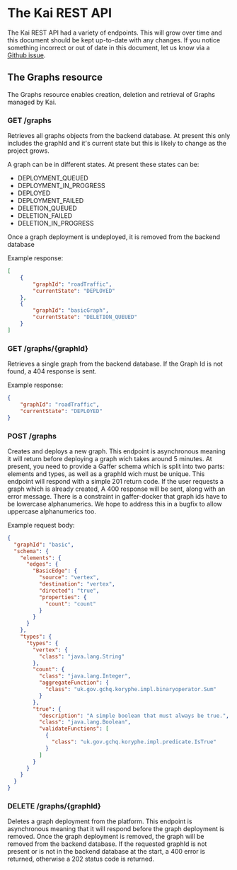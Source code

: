 The Kai REST API
=========================
The Kai REST API had a variety of endpoints. This will grow over time and this document should be kept up-to-date with any changes. If you notice something incorrect or out of date in this document, let us know via a [Github issue](https://github.com/gchq/Kai/issues/new).

## The Graphs resource
The Graphs resource enables creation, deletion and retrieval of Graphs managed by Kai.

### GET /graphs
Retrieves all graphs objects from the backend database. At present this only includes the graphId and it's current state but this is likely to change as the project grows.

A graph can be in different states. At present these states can be:
* DEPLOYMENT_QUEUED
* DEPLOYMENT_IN_PROGRESS
* DEPLOYED
* DEPLOYMENT_FAILED
* DELETION_QUEUED
* DELETION_FAILED
* DELETION_IN_PROGRESS

Once a graph deployment is undeployed, it is removed from the backend database

Example response:
```json
[
    {
        "graphId": "roadTraffic",
        "currentState": "DEPLOYED"
    },
    {
        "graphId": "basicGraph",
        "currentState": "DELETION_QUEUED"
    }
]
```

### GET /graphs/{graphId}
Retrieves a single graph from the backend database. If the Graph Id is not found, a 404 response is sent.

Example response:
```json
{
    "graphId": "roadTraffic",
    "currentState": "DEPLOYED"
}
```

### POST /graphs
Creates and deploys a new graph. This endpoint is asynchronous meaning it will return before deploying a graph wich takes around 5 minutes. At present, you need to provide a Gaffer schema which is split into two parts: elements and types, as well as a graphId wich must be unique. This endpoint will respond with a simple 201 return code. If the user requests a graph which is already created, A 400 response will be sent, along with an error message. There is a constraint in gaffer-docker that graph ids have to be lowercase alphanumerics. We hope to address this in a bugfix to allow uppercase alphanumerics too.

Example request body:
```json
{
  "graphId": "basic",
  "schema": {
    "elements": {
      "edges": {
        "BasicEdge": {
          "source": "vertex",
          "destination": "vertex",
          "directed": "true",
          "properties": {
            "count": "count"
          }
        }
      }
    },
    "types": {
      "types": {
        "vertex": {
          "class": "java.lang.String"
        },
        "count": {
          "class": "java.lang.Integer",
          "aggregateFunction": {
            "class": "uk.gov.gchq.koryphe.impl.binaryoperator.Sum"
          }
        },
        "true": {
          "description": "A simple boolean that must always be true.",
          "class": "java.lang.Boolean",
          "validateFunctions": [
            {
              "class": "uk.gov.gchq.koryphe.impl.predicate.IsTrue"
            }
          ]
        }
      }
    }
  }
}
```

### DELETE /graphs/{graphId}
Deletes a graph deployment from the platform. This endpoint is asynchronous meaning that it will respond before the graph deployment is removed. Once the graph deployment is removed, the graph will be removed from the backend database. If the requested graphId is not present or is not in the backend database at the start, a 400 error is returned, otherwise a 202 status code is returned.

